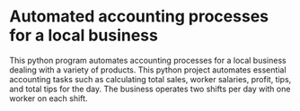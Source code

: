 # Automated accounting processes for a local business
This python program automates accounting processes for a local business dealing with a variety of products. This python project automates essential accounting tasks such as calculating total sales, worker salaries, profit, tips, and total tips for the day. The business operates two shifts per day with one worker on each shift.
